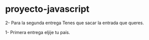 # proyecto-javascript

2- Para la segunda entrega Tenes que sacar la entrada que queres.

1- Primera entrega eljije tu país.
